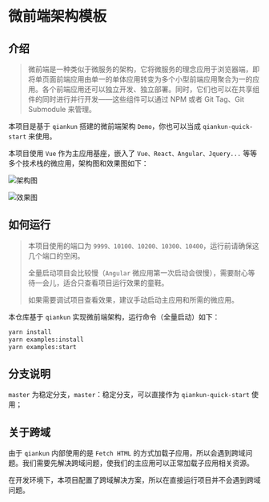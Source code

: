 # 微前端架构模板

## 介绍

> 微前端是一种类似于微服务的架构，它将微服务的理念应用于浏览器端，即将单页面前端应用由单一的单体应用转变为多个小型前端应用聚合为一的应用。各个前端应用还可以独立开发、独立部署。同时，它们也可以在共享组件的同时进行并行开发——这些组件可以通过 NPM 或者 Git Tag、Git Submodule 来管理。

本项目是基于 `qiankun` 搭建的微前端架构 `Demo`，你也可以当成 `qiankun-quick-start` 来使用。

本项目使用 `Vue` 作为主应用基座，嵌入了 `Vue、React、Angular、Jquery...` 等等多个技术栈的微应用，架构图和效果图如下：

![架构图](http://shadows-mall.oss-cn-shenzhen.aliyuncs.com/images/blogs/qiankun_practice/8.png)

![效果图](http://shadows-mall.oss-cn-shenzhen.aliyuncs.com/images/blogs/qiankun_practice/42.png)

## 如何运行

> 本项目使用的端口为 `9999、10100、10200、10300、10400`，运行前请确保这几个端口的空闲。
>
> 全量启动项目会比较慢（`Angular` 微应用第一次启动会很慢），需要耐心等待一会儿，适合只查看项目运行效果的童鞋。
> 
> 如果需要调试项目查看效果，建议手动启动主应用和所需的微应用。

本仓库基于 `qiankun` 实现微前端架构，运行命令（全量启动）如下：

```bash
yarn install
yarn examples:install
yarn examples:start
```

## 分支说明

`master` 为稳定分支，`master`：稳定分支，可以直接作为 `qiankun-quick-start` 使用；


## 关于跨域

由于 `qiankun` 内部使用的是 `Fetch HTML` 的方式加载子应用，所以会遇到跨域问题。我们需要先解决跨域问题，使我们的主应用可以正常加载子应用相关资源。

在开发环境下，本项目配置了跨域解决方案，所以在直接运行项目并不会遇到跨域问题。

<!-- ，生产环境的跨域问题可以参考下面的方案。 -->

<!-- #### 扩展阅读

本项目在生产环境（和开发环境），采用 `caddy` 解决应用间跨域问题及生产部署问题，`caddy` 的安装和使用可以参照 [`caddy` 入门教程](http://shadows-mall.oss-cn-shenzhen.aliyuncs.com/images/blogs/micro-front/4.png)。

`caddy` 可以在本地开发和生产环境可以提供同一套跨域解决方案，建议使用。如果你不想使用 `caddy`，那么也可以通过其他方案（如 `nginx` 等等）解决跨域问题。 -->